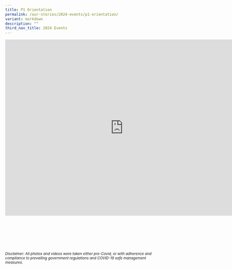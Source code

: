 ```yaml
---
title: P1 Orientation
permalink: /our-stories/2024-events/p1-orientation/
variant: markdown
description: ""
third_nav_title: 2024 Events
---
```

<iframe allowfullscreen="true" height="569" width="760" frameborder="0" src="https://docs.google.com/presentation/d/e/2PACX-1vQinyBXsNGhDtSST4fMidXb2J3Vet8p4wc0SHJCJHTWnR_H0iYyP95doKQSzcFgrUCMZF50b0s6_TYi/embed?start=true&amp;loop=true&amp;delayms=3000"></iframe>


<br><br><br><br><br><br>
<sup>_Disclaimer: All photos and videos were taken either pre-Covid, or with adherence and compliance to prevailing government regulations and COVID-19 safe management measures._</sup>
